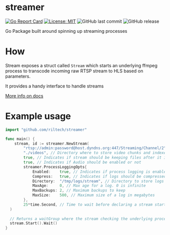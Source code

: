 # streamer
[![Go Report Card](https://goreportcard.com/badge/github.com/riltech/streamer)](https://goreportcard.com/report/github.com/riltech/streamer)
 [![License: MIT](https://img.shields.io/badge/License-MIT-yellow.svg)](https://opensource.org/licenses/MIT)
 ![GitHub last commit](https://img.shields.io/github/last-commit/riltech/streamer.svg)
 ![GitHub release](https://img.shields.io/github/release/riltech/streamer.svg)

Go Package built around spinning up streaming processes

# How
Stream exposes a struct called `Stream` which starts an underlying ffmpeg process to
transcode incoming raw RTSP stream to HLS based on parameters.

It provides a handy interface to handle streams

[More info on docs](https://godoc.org/github.com/riltech/streamer)

# Example usage

```go
import "github.com/riltech/streamer"

func main() {
	stream, id := streamer.NewStream(
		"rtsp://admin:password@host.dyndns.org:447/Streaming/Channel/2", // URI of raw RTSP stream
		"./videos", // Directory where to store video chunks and indexes. Should exist already
		true, // Indicates if stream should be keeping files after it is stopped or clean the directory
		true, // Indicates if Audio should be enabled or not
		streamer.ProcessLoggingOpts{
			Enabled:    true, // Indicates if process logging is enabled
			Compress:   true, // Indicates if logs should be compressed
			Directory:  "/tmp/logs/stream", // Directory to store logs
			MaxAge:     0, // Max age for a log. 0 is infinite
			MaxBackups: 2, // Maximum backups to keep
			MaxSize:    500, // Maximum size of a log in megabytes
		},
		25*time.Second, // Time to wait before declaring a stream start failed
  )
  
  // Returns a waitGroup where the stream checking the underlying process for a successful start
  stream.Start().Wait() 
}
```
